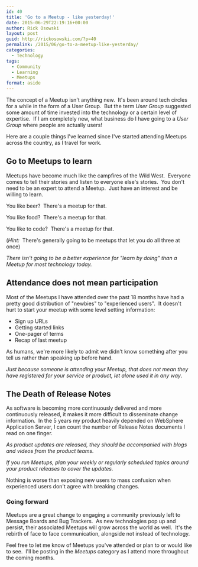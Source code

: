 ```yaml
---
id: 40
title: 'Go to a Meetup - like yesterday!'
date: 2015-06-29T22:19:16+00:00
author: Rick Osowski
layout: post
guid: http://rickosowski.com/?p=40
permalink: /2015/06/go-to-a-meetup-like-yesterday/
categories:
  - Technology
tags:
  - Community
  - Learning
  - Meetups
format: aside
---
```

The concept of a Meetup isn't anything new.  It's been around tech circles for a while in the form of a User Group.  But the term _User Group_ suggested some amount of time invested into the technology or a certain level of expertise.  If I am completely new, what business do I have going to a _User Group_ where people are actually users!

Here are a couple things I've learned since I've started attending Meetups across the country, as I travel for work.

## Go to Meetups to learn

Meetups have become much like the campfires of the Wild West.  Everyone comes to tell their stories and listen to everyone else's stories.  You don't need to be an expert to attend a Meetup.  Just have an interest and be willing to learn.

You like beer?  There's a meetup for that.

You like food?  There's a meetup for that.

You like to code?  There's a meetup for that.

(_Hint:_  There's generally going to be meetups that let you do all three at once)

_There isn't going to be a better experience for "learn by doing" than a Meetup for most technology today._

## Attendance does not mean participation

Most of the Meetups I have attended over the past 18 months have had a pretty good distribution of "newbies" to "experienced users".  It doesn't hurt to start your meetup with some level setting information:

  * Sign up URLs
  * Getting started links
  * One-pager of terms
  * Recap of last meetup

As humans, we're more likely to admit we didn't know something after you tell us rather than speaking up before hand.

_Just because someone is attending your Meetup, that does not mean they have registered for your service or product, let alone used it in any way_.

## The Death of Release Notes

As software is becoming more continuously delivered and more continuously released, it makes it more difficult to disseminate change information.  In the 5 years my product heavily depended on WebSphere Application Server, I can count the number of Release Notes documents I read on one finger.

_As product updates are released, they should be accompanied with blogs and videos from the product teams._

_If you run Meetups, plan your weekly or regularly scheduled topics around your product releases to cover the updates._

Nothing is worse than exposing new users to mass confusion when experienced users don't agree with breaking changes.

### Going forward

Meetups are a great change to engaging a community previously left to Message Boards and Bug Trackers.  As new technologies pop up and persist, their associated Meetups will grow across the world as well.  It's the rebirth of face to face communication, alongside not instead of technology.

Feel free to let me know of Meetups you've attended or plan to or would like to see.  I'll be posting in the _Meetups_ category as I attend more throughout the coming months.

&nbsp;
